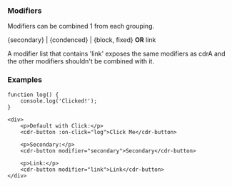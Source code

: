 ### Modifiers

Modifiers can be combined 1 from each grouping.

{secondary} | {condenced} | {block, fixed} **OR** link

A modifier list that contains 'link' exposes the same modifiers as cdrA and the other modifiers shouldn't be combined with it.

### Examples

```
function log() {
    console.log('Clicked!');
}

<div>
    <p>Default with Click:</p>
    <cdr-button :on-click="log">Click Me</cdr-button>

    <p>Secondary:</p>
    <cdr-button modifier="secondary">Secondary</cdr-button>

    <p>Link:</p>
    <cdr-button modifier="link">Link</cdr-button>
</div>
```
